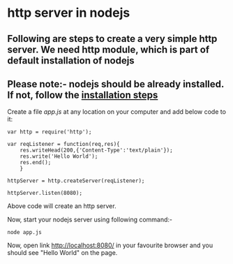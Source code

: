 # http server in nodejs

## Following are steps to create a very simple http server. We need http module, which is part of default installation of nodejs

## Please note:- nodejs should be already installed. If not, follow the [installation steps](./install_nodejs.md)

Create a file *app.js* at any location on your computer and add below code to it:

```nodejs
var http = require('http');

var reqListener = function(req,res){
    res.writeHead(200,{'Content-Type':'text/plain'});
    res.write('Hello World');
    res.end();
    }

httpServer = http.createServer(reqListener);

httpServer.listen(8080);
```

Above code will create an http server.

Now, start your nodejs server using following command:-

```nodejs
node app.js
```

Now, open link <http://localhost:8080/> in your favourite browser and you should see "Hello World" on the page.
